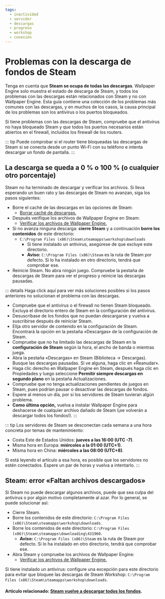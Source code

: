 ```yaml
---
tags:
  - inactividad
  - servidor
  - descargas
  - progreso
  - workshop
  - conexión
---
```


# Problemas con la descarga de fondos de Steam

Tenga en cuenta que **Steam se ocupa de todas las descargas**. Wallpaper Engine solo muestra el estado de descarga de Steam, y todos los problemas con las descargas están relacionados con Steam y no con Wallpaper Engine. Esta guía contiene una colección de los problemas más comunes con las descargas, y en muchos de los casos, la causa principal de los problemas son los antivirus o los puertos bloqueados.

Si tiene problemas con las descargas de Steam, compruebe que el antivirus no haya bloqueado Steam y que todos los puertos necesarios están abiertos en el firewall, incluidos los firewall de los routers.

::: tip Puede comprobar si el router tiene bloqueadas las descargas de Steam si se conecta desde un punto Wi-Fi con su teléfono e intenta descargar un fondo de pantalla. :::

## La descarga se queda a 0 % o 100 % (o cualquier otro porcentaje)
Steam no ha terminado de descargar y verificar los archivos. Si lleva esperando un buen rato y las descargas de Steam no avanzan, siga los pasos siguientes:

* Borre el caché de las descargas en las opciones de Steam:
  * [Borrar caché de descargas.](https://support.steampowered.com/kb_article.php?ref=3134-TIAL-4638)
* Después verifique los archivos de Wallpaper Engine en Steam:
  * [Verificar los archivos de Wallpaper Engine.](https://support.steampowered.com/kb_article.php?ref=2037-QEUH-3335)
* Si no avanza ninguna descarga: **cierre Steam** y a continuación **borre los contenidos** de este directorio:
  * `C:\Program Files (x86)\Steam\steamapps\workshop\downloads`
    * Si tiene instalado un antivirus, asegúrese de que excluye este directorio.
    * **Aviso:** `C:\Program Files (x86)\Steam` es la ruta de Steam por defecto. Si lo ha instalado en otro directorio, tendrá que comprobar ese.
* Reinicie Steam. No abra ningún juego. Compruebe la pestaña de descargas de Steam para ver el progreso y reinicie las descargas pausadas.

::: details Haga click aquí para ver más soluciones posibles si los pasos anteriores no solucionan el problema con las descargas.
* Compruebe que el antivirus o el firewall no tienen Steam bloqueado. Excluya el directorio entero de Steam en la configuración del antivirus.
* Desuscríbase de los fondos que no puedan descargarse y vuelva a suscribirse después de reiniciar Steam.
* Elija otro servidor de contenido en la configuración de Steam. Encontrará la opción en la pestaña «Descargas» de la configuración de Steam.
* Compruebe que no ha limitado las descargas de Steam en la **configuración de Steam** según la hora, el ancho de banda o mientras juega.
* Abra la pestaña «Descargas» en Steam (Biblioteca -> Descargas). Busque las descargas pausadas. Si ve alguna, haga clic en «Reanudar».
* Haga clic derecho en Wallpaper Engine en Steam, después haga clic en Propiedades y luego seleccione **Permitir siempre descargas en segundo plano** en la pestaña Actualizaciones.
* Compruebe que no tenga actualizaciones pendientes de juegos en Steam, pues podrían pausar o desactivar las descargas de fondos.
* Espere al menos un día, por si los servidores de Steam tuvieran algún problema.
* **Como última opción,** vuelva a instalar Wallpaper Engine para deshacerse de cualquier archivo dañado de Steam (¡se volverán a descargar todos los fondos!). :::

::: tip Los servidores de Steam se desconectan cada semana a una hora concreta por temas de mantenimiento:

* Costa Este de Estados Unidos: **jueves a las 16:00 (UTC -7)**.
* Misma hora en Europa: **miércoles a la 01:00 (UTC+1)**.
* Misma hora en China: **miércoles a las 08:00 (UTC+8)**.

Si está leyendo el artículo a esa hora, es posible que los servidores no estén conectados. Espere un par de horas y vuelva a intentarlo. :::

## Steam: error «Faltan archivos descargados»

Si Steam no puede descargar algunos archivos, puede que sea culpa del antivirus o por algún motivo completamente al azar. Por lo general, se puede solucionar así:

* Cierre Steam.
* Borre los contenidos de este directorio: `C:\Program Files (x86)\Steam\steamapps\workshop\downloads`.
* Borre los contenidos de este directorio: `C:\Program Files (x86)\Steam\steamapps\downloading\431960`.
  * **Aviso:** `C:\Program Files (x86)\Steam` es la ruta de Steam por defecto. Si lo ha instalado en otro directorio, tendrá que comprobar ese.
* Abra Steam y compruebe los archivos de Wallpaper Engine:
  * [Verificar los archivos de Wallpaper Engine.](https://support.steampowered.com/kb_article.php?ref=2037-QEUH-3335)

Si tiene instalado un antivirus: configure una excepción para este directorio para evitar que bloquee las descargas de Steam Workshop: `C:\Program Files (x86)\Steam\steamapps\workshop\downloads`.

#### Artículo relacionado: [Steam vuelve a descargar todos los fondos](/steam/redownload).